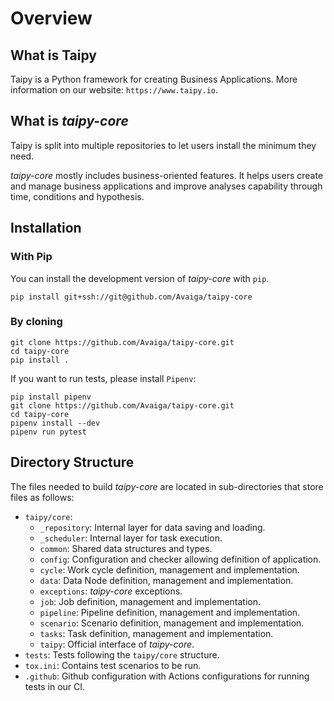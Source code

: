 # Overview

## What is Taipy

Taipy is a Python framework for creating Business Applications.
More information on our website: `https://www.taipy.io`.

## What is _taipy-core_

Taipy is split into multiple repositories to let users install the minimum they need.

_taipy-core_ mostly includes business-oriented features. It helps users
create and manage business applications and improve analyses capability through time,
conditions and hypothesis.

## Installation

### With Pip

You can install the development version of _taipy-core_ with `pip`.
```
pip install git+ssh://git@github.com/Avaiga/taipy-core
```

### By cloning
```
git clone https://github.com/Avaiga/taipy-core.git
cd taipy-core
pip install .
```

If you want to run tests, please install `Pipenv`:
```
pip install pipenv
git clone https://github.com/Avaiga/taipy-core.git
cd taipy-core
pipenv install --dev
pipenv run pytest
```


## Directory Structure

The files needed to build _taipy-core_ are located in sub-directories that
store files as follows:

-   `taipy/core`:
    - `_repository`: Internal layer for data saving and loading.
    - `_scheduler`: Internal layer for task execution.
    - `common`: Shared data structures and types.
    - `config`: Configuration and checker allowing definition of application.
    - `cycle`: Work cycle definition, management and implementation.
    - `data`: Data Node definition, management and implementation.
    - `exceptions`: _taipy-core_ exceptions.
    - `job`: Job definition, management and implementation.
    - `pipeline`: Pipeline definition, management and implementation.
    - `scenario`: Scenario definition, management and implementation.
    - `tasks`: Task definition, management and implementation.
    - `taipy`: Official interface of _taipy-core_.
-   `tests`: Tests following the `taipy/core` structure.
-   `tox.ini`: Contains test scenarios to be run.
-   `.github`: Github configuration with Actions configurations for running tests in our CI.
